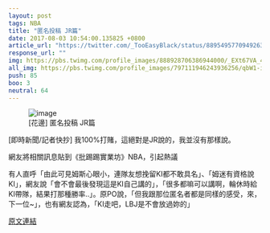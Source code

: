 ```yaml
---
layout: post
tags: NBA
title: "匿名投稿 JR篇"
date: 2017-08-03 10:54:00.135825 +0800
article_url: "https://twitter.com/_TooEasyBlack/status/889549577094926337;https://twitter.com/TheRealJRSmith/status/889584938424651776"
response_url: ""
img: https://pbs.twimg.com/profile_images/888928706386944000/_EXt67VA_400x400.jpg
all_img: https://pbs.twimg.com/profile_images/797111946243936256/qbW1-iIU_400x400.jpg
push: 85
boo: 3
neutral: 64
---
```


<figure>
<img src="https://pbs.twimg.com/profile_images/888928706386944000/_EXt67VA_400x400.jpg" alt="image">
<figcaption>
[花邊] 匿名投稿 JR篇
</figcaption>
</figure>



[即時新聞/記者快抄] 我100%打賭，這絕對是JR說的，我並沒有那樣說。

網友將相關訊息貼到《批踢踢實業坊》NBA，引起熱議

有人直呼「由此可見姆斯心眼小，連隊友想挽留KI都不敢具名」、「姆迷有資格說KI」，網友說「會不會最後發現這是KI自己講的」，「很多都嘛可以講啊，輪休時給KI帶隊，結果打那種勝率..」。原PO說，「但我跟那位匿名者都是同樣的感受，來，下一位~」，也有網友認為，「KI走吧，LBJ是不會放過妳的」

<a href = "https://www.ptt.cc/bbs/NBA/M.1500948791.A.C0E.html">原文連結</a>


